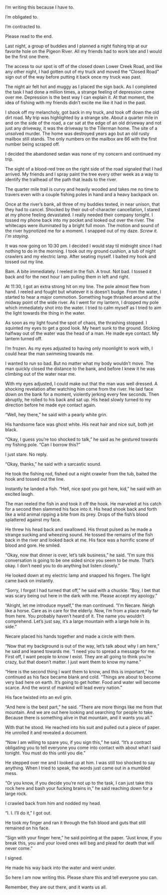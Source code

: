 I’m writing this because I have to.

I’m obligated to.

I’m contracted to. 

Please read to the end.

Last night, a group of buddies and I planned a night fishing trip at our favorite hole on the Pigeon River. All my friends had to work late and I would be the first one there. 

The access to our spot is off of the closed down Lower Creek Road, and like any other night, I had gotten out of my truck and moved the “Closed Road” sign out of the way before putting it back once my truck was past. 

The night air felt hot and muggy as I placed the sign back. As I completed the task I had done a million times, a strange feeling of depression came over me. Depression is the best way I can explain it. At that moment, the idea of fishing with my friends didn’t excite me like it had in the past. 

I shook off my melancholy, got back in my truck, and took off down the old dirt road. My trip was highlighted by a strange site. About a quarter mile in and on the side of the road, a car sat at the edge of an old driveway and not just any driveway, it was the driveway to the Tillerman home. The site of a unsolved murder. The home was destroyed years ago but an old rusty mailbox still stands. The only numbers on the mailbox are 66 with the first number being scraped off. 

I decided the abandoned sedan was none of my concern and continued my trip. 

The sight of a blood-red tree on the right side of the road signaled that I had arrived. My friends and I spray paint the tree every other week as a way to identify the trailhead of the path that leads to the river. 

The quarter mile trail is curvy and heavily wooded and takes me no time to travers even with a couple fishing poles in hand and a heavy backpack on.

Once at the river’s bank, all three of my buddies texted, in near unison, that they had to cancel. Shocked by their out-of-character cancellation, I stared at my phone feeling devastated. I really needed their company tonight. I tossed my phone back into my pocket and looked out over the river. The whitecaps were illuminated by a bright full moon. The motion and sound of the river hypnotized me for a moment. I snapped out of my daze. *Screw it. I’m staying.*

It was now going on 10:30 pm. I decided I would stay til midnight since I had nothing to do in the morning. I took out my ground cushion, a tub of night crawlers and my electric lamp. After seating myself. I baited my hook and tossed out my line. 

Bam. A bite immediately. I reeled in the fish. A trout. Not bad. I tossed it back and for the next hour I am pulling them in left and right. 

At 11:30, I got an extra strong hit on my line. The pole almost flew from hand. I reeled and fought but whatever it is doesn’t budge. From the water, I started to hear a major commotion. Something huge thrashed around at the midway point of the wide river. As I went for my lantern, I dropped my pole which immediately shot into the water. I tried to calm myself as I tried to aim the light towards the thing in the water. 

As soon as my light found the spot of chaos, the thrashing stopped. I squinted my eyes to get a good look. My heart sunk to the ground. Sticking halfway out of the water was the head of a man. He made eye contact. My lantern turned off. 

I’m frozen. As my eyes adjusted to having only moonlight to work with, I could hear the man swimming towards me. 

I wanted to run so bad. But no matter what my body wouldn’t move. The man quickly closed the distance to the bank, and before I knew it he was climbing out of the water near me. 

With my eyes adjusted, I could make out that the man was well dressed. A shocking revelation after watching him come from the river. He laid face down on the bank for a moment, violently jerking every few seconds. Then abruptly, he rolled to his back and sat up. His head slowly turned to my direction before he made eye contact again. 

“Well, hey there,” he said with a pearly white grin. 

His handsome face was ghost white. His neat hair and nice suit, both jet black. 

“Okay, I guess you’re too shocked to talk,” he said as he gestured towards my fishing pole. “Can I borrow this?”

I just stare. No reply.

“Okay, thanks,” he said with a sarcastic sound.

He took the fishing rod, fished out a night crawler from the tub, baited the hook and tossed out the line. 

Instantly he landed a fish. “Hell, nice spot you got here, kid,” he said with an excited laugh. 

The man reeled the fish in and took it off the hook. He marveled at his catch for a second then slammed his face into it. His head shook back and forth like a wild animal ripping a bite from its prey. Drops of the fish’s blood splattered against my face. 

He threw his head back and swallowed. His throat pulsed as he made a strange sucking and wheezing sound. He tossed the remains of the fish back in the river and looked back at me. His face was a horrific scene of blood and gore. He smiled. 

“Okay, now that dinner is over, let’s talk business,” he said. “I’m sure this conversation is going to be one sided since you seem to be mute. That’s okay. I don’t need you to do anything but listen closely.”

He looked down at my electric lamp and snapped his fingers. The light came back on instantly.

“Sorry, I forgot I had turned that off,” he said with a chuckle. “Boy, I bet that was scary being out here in the dark with me. Please accept my apology.”

“Alright, let me introduce myself,” the man continued. “I’m Necare. Neigh like a horse. Care as in care for the elderly. Now, I’m from a place really far from here. You probably haven’t heard of it. The name you wouldn’t comprehend. Let’s just say, it’s a large mountain with a large hole in its side.”

Necare placed his hands together and made a circle with them. 

“Now that my background is out of the way, let’s talk about why I am here,” he said and leaned towards me. “I need you to spread a message for me. First off, I want people to know I exist. They are all going to think you’re crazy, but that doesn’t matter. I just want them to know my name.”

“Here is the second thing I want them to know, and this is important,” he continued as his face became blank and cold. “Things are about to become very bad here on earth. It’s going to get hotter. Food and water will become scarce. And the worst of mankind will lead every nation.”

His face twisted into an evil grin. 

“And here is the best part,” he said. “There are more things like me from that mountain. And we are out here looking and searching for people to take. Because there is something alive in that mountain, and it wants you all.”

With that he stood. He reached into his suit and pulled out a piece of paper. He unrolled it and revealed a document. 

“Now I am willing to spare you, if you sign this,” he said. “It’s a contract obligating you to tell everyone you come into contact with about what I said tonight. You must do this until you die.”

He stepped over me and I looked up at him. I was still too shocked to say anything. When I tried to speak, the words just came out in a mumbled mess. 

“Or you know, if you decide you’re not up to the task, I can just take this rock here and bash your fucking brains in,” he said reaching down for a large rock. 

I crawled back from him and nodded my head. 

“I. I. I’ll do it,” I got out. 

He took my finger and ran it through the fish blood and guts that still remained on his face. 

“Sign with your finger here,” he said pointing at the paper. “Just know, if you break this, you and your loved ones will beg and plead for death that will never come.”

I signed. 

He made his way back into the water and went under. 

So here I am now writing this. Please share this and tell everyone you can. 

Remember, they are out there, and it wants us all.